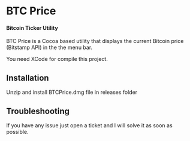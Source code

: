 
BTC Price
========

#### Bitcoin Ticker Utility ####

BTC Price is a Cocoa based utility that displays the current Bitcoin price (Bitstamp API) in the the menu bar. 

You need XCode for compile this project.

## Installation

Unzip and install BTCPrice.dmg file in releases folder

## Troubleshooting

If you have any issue just open a ticket and I will solve it as soon as possible.
